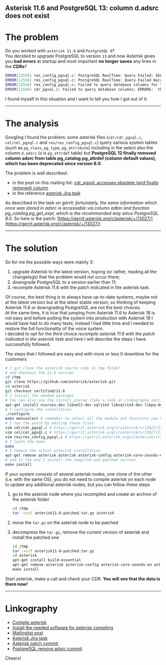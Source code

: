 ## Asterisk 11.6 and PostgreSQL 13: column d.adsrc does not exist

# The problem

Do you worked with `asterisk 11.6` and `PostgreSQL 9`?  
You decided to upgrade PostgreSQL to version `13` and now Asterisk gives you **bad errors** at startup and most important **no longer saves** any lines in the **CDRs**?  

```bash
ERROR[12558] res_config_pgsql.c: PostgreSQL RealTime: Query Failed: SELECT a.attname, t.typname, a.attlen, a.attnotnull, d.adsrc, a.atttypmod FROM (((pg_catalog.pg_class c INNER JOIN pg_catalog.pg_namespace n ON n.oid = c.relnamespace AND c.relname = 'sipfriends' AND n.nspname = current_schema()) INNER JOIN pg_catalog.pg_attribute a ON (NOT a.attisdropped) AND a.attnum > 0 AND a.attrelid = c.oid) INNER JOIN pg_catalog.pg_type t ON t.oid = a.atttypid) LEFT OUTER JOIN pg_attrdef d ON a.atthasdef AND d.adrelid = a.attrelid AND d.adnum = a.attnum ORDER BY n.nspname, c.relname, attnum
ERROR[12558] res_config_pgsql.c: PostgreSQL RealTime: Query Failed because: ERRORE:  the d.adsrc column does not exist
ERROR[12558] res_config_pgsql.c: Failed to query database columns for table sipfriends
ERROR[12558] cdr_pgsql.c: Failed to query database columns: ERRORE:  the d.adsrc column does not exist
```

I found myself in this situation and I want to tell you how I got out of it.

---

# The analysis

Googling I found the problem: some asterisk files (`cdr/cdr_pgsql.c`, `cel/cel_pgsql.c` and `res/res_config_pgsql.c`) query various system tables (such as `pg_class`, `pg_type`, `pg_attribute`) including in the select also the column `d.adsrc` (`d` is `pg_attrdef` table) but **PostgreSQL 12 finally removed column adsrc from table pg_catalog.pg_attrdef (column default values), which has been deprecated since version 8.0**.

The problem is well described:

- in the post on this mailing list: [cdr_pgsql: accesses obsolete (and finally removed) column](http://lists.digium.com/pipermail/asterisk-bugs/2019-October/196852.html)
- in the reference [asterisk Jira task](https://issues.asterisk.org/jira/browse/ASTERISK-28571)

As described in the task on gerrit: *fortunately, the same information which once was stored in adsrc is accessable via column adbin and function pg_catalog.pg_get_expr, which is the recommended way since PostgreSQL 8.0*. 
So here is the patch: [https://gerrit.asterisk.org/c/asterisk/+/13027/](https://gerrit.asterisk.org/c/asterisk/+/13027/)

---

# The solution

So for me the possible ways were mainly 3:

1. upgrade Asterisk to the latest version, hoping (or rather, reading all the changelogs) that the problem would not occur there;
1. downgrade PostgreSQL to a version earlier than 11;
1. recompile Asterisk 11.6 with the patch indicated in the asterisk task.

Of course, the best thing is to always have up-to-date systems, maybe not at the latest version but at the latest stable version; so thinking of keeping Asterisk 11.6 or downgrading PostgreSQL are not the best choices.  
At the same time, it is true that jumping from Asterisk 11.6 to Asterisk 18 is not easy and before putting the system into production with Asterisk 18 I would have had to do many tests; instead I had little time and I needed to restore the full functionality of the voice system.  
I decided to opt for the third choice *recompile asterisk 11.6 with the patch indicated in the asterisk task* and here I will describe the steps I have successfully followed. 


The steps that I followed are easy and with more or less 0 downtime for the customers

```bash
# I git clone the asterisk source code in tmp folder 
# and checkout the 11.6 version
cd /tmp
git clone https://github.com/asterisk/asterisk.git
cd asterisk
git checkout certified/11.6
# I install the needed packages
# You can also use the install_prereq (take a look at Linkography section)
apt-get install ncurses-dev libxml2-dev sqlite3 libsqlite3-dev libpq-dev
# I configure the installation
./configure
make menuselect # remember to select all the module and functions you need
# I ran the patch by editing these files
vim cdr/cdr_pgsql.c # https://gerrit.asterisk.org/c/asterisk/+/13027/2/cdr/cdr_pgsql.c
vim cel/cel_pgsql.c # https://gerrit.asterisk.org/c/asterisk/+/13027/2/cel/cel_pgsql.c
vim res/res_config_pgsql.c # https://gerrit.asterisk.org/c/asterisk/+/13027/2/res/res_config_pgsql.c
# I lunch the make
make
# I remove the actual asterisk installation
apt-get remove asterisk asterisk asterisk-config asterisk-core-sounds-en asterisk-core-sounds-en-gsm asterisk-moh-opsound-gsm asterisk-modules
# and in the end I install the compiled and patched version
make install
```

If your system consists of several asterisk nodes, one clone of the other (i.e. with the same OS), you do not need to compile asterisk on each node to update any additional asterisk nodes, but you can follow these steps

1. go to the asterisk node where you recompiled and create an archive of the asterisk folder

    ```bash
    cd /tmp
    tar -cvzf asterisk11-6-patched.tar.gz asterisk
    ```

1. move the `tar.gz` on the asterisk node to be patched

1. decompress the `tar.gz`, remove the current version of asterisk and install the patched one
    ```bash
    cd /tmp
    tar -xvzf asterisk11-6-patched.tar.gz
    cd asterisk
    apt-get install build-essential
    apt-get remove asterisk asterisk-config asterisk-core-sounds-en asterisk-core-sounds-en-gsm asterisk-moh-opsound-gsm asterisk-modules
    make install
    ```
    
Start asterisk, make a call and check your CDR. **You will see that the data is there now!**

---

# Linkography

- [Compile asterisk](https://wiki.asterisk.org/wiki/display/AST/Building+and+Installing+Asterisk)
- [Install the needed software for asterisk compiling](https://wiki.asterisk.org/wiki/display/AST/Checking+Asterisk+Requirements#CheckingAsteriskRequirements-install_prereq)
- [Mailinglist post](http://lists.digium.com/pipermail/asterisk-bugs/2019-October/196852.html)
- [Asterisk Jira task](https://issues.asterisk.org/jira/browse/ASTERISK-28571)
- [Asterisk patch commit](https://gerrit.asterisk.org/c/asterisk/+/13027)
- [PostgreSQL remove adsrc commit](https://git.postgresql.org/gitweb/?p=postgresql.git;a=commitdiff;h=fe5038236c6b99d48c2faa2247b5cec9703add2a)

Cheers!